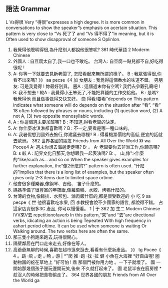 ## 語法 Grammar
L Vs得很 Very
“得很”expresses a high degree. It is more common in conversations to show the
speaker”s emphasis on acertain situation. This pattern is very close to “Vs 死了了 and
“Vs 得不得了”in meaning, but it is Often used to show disapproval of someone S
Oplinlon.
1. 我覺得他聰明得很,為什麼別人都說他很笨呢?
361
時代華語            2
Moderm Chinese
2. 外國人 : 自豆腐太自了,我一口也不敢吃。
台灣人: 自豆腐一點兒都不自,好吃得很呢 !
3. A: 你等一下就要去見新老闆了, 怎麼看起來無所謂的樣子。
B : 我眾張得很,你看不出來嗎?
》》 aa pecse《4
加 女朋友 : 我覺得這個香水的味道不錯。
男朋友: 可是我覺得                  ! 妳最好別買。
圈A : 這個週末你有空嗎? 我們去參觀孔廟吧 !
B:                                     我不想去 !
較A : 我覺得小王笨死了,不能把算錢的工作交給他。
B : 是嗎? 我覺得他
而且做事做得又快又好。
崗 得看/要看“depends on
This pattern indicates what someone will do depends on the situation after “看”. “看”
18 often followed by phrases or nouns, including (1) question word, (2) A not A, (3)
two opposlte monosyllabic words.
1. A : 你這個週末要加班嗎?
B : 不知道,得看老闆的決定。
2. A: 你什麼冰淇淋都喜歡嗎 ?
B : 不一定,要看是哪一種口味的。
3. A: 我暑假想到國外去旅行,你建議去哪裡?
B : 得看機票價格的高低,便宜的話就去歐洲。
362
世界各國的朋友
Friends from All Over the World
》》 wa Pocee4
 A: 週末你想去海邊走走嗎?
B:                                                           。
 A: 老闆要你去非洲工作,你願意嗎?
B:                                                     s
較 A : 記界文化日那天,你想跟我一起表演嗎?
B:                                                     。
山,傢">什麼的“like/such as... and so on
When the speaker gives examples for further explanation, the“像2什麼的?”
pattern is often used. “什麼的”implies that there is a long list of examples, but the
speaker often gives only 2-3 items due to limited space ortime.
1. 他會很多種樂器,像鋼琴、吉他、ˋ笛子什麼的。
2. 媽媽準備了很豐富的年夜飯,像蘿蔔糕、水餃、烤鴨什麼的。
3. 台灣的食物,像雞排、水煎包、滷肉飯什麼的,都是很受歡迎的
小 吃  9
sa pecpe《
世 他很喜歡吃水果,
回 李教授會說不少國家的語言,
都說得不錯。
占 這家店賣很多3C 產品,
你可以慢慢看。
1
| 于
362
加
生二
Modern Chinese
IVV來V去 repetitionofaverb
In this pattern,“來”and “去”are directional verbs, idicating an action is being
Tepeated With high frequency in ashort period oftime. It can be used when someone
is waiting Or Walking around. The two verbs here are often the same.
1. 那三隻小狗跑來跑去,玩得很開心。
2. 隔壁鄰居在門口走來走去,好像在等人。
3. 高爺爺無聊的時候,喜歡在超市逛來逛去,看看有什麼新產品。
》》 tg Pocee《 4
。跳 ‧飛 。‧走 。‧畸 。‧游 |
*"爬 推 ‧跑 ‧找 ‧拉
僻 小魚在大海裡      *好自由喔!
圈 動物園的蛇在草地上      ”好可怕 !
鼎 那個門被你用力地      。一下子就壞了。
國 一開始那幾個孩子邊玩邊開玩笑,後來
不久就打起來了。
圖 老鼠半夜在廚房裡     *趁沒人的時候把食物偷走了。
364
世界各國的朋友
Friends from All Over the World
ga
